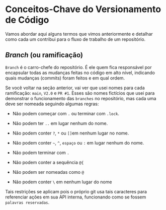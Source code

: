 # Conceitos-Chave do Versionamento de Código

Vamos abordar aqui alguns termos que vimos anteriormente e detalhar como cada um contribui para o fluxo de trabalho de um repositório.

## *Branch* (ou ramificação)

`Branch` é o carro-chefe do repositório. É ele quem fica responsável por encapsular todas as mudanças feitas no código em alto nível, indicando quais mudanças (commits) foram feitos e em qual ordem.

Se você voltar na seção anterior, vai ver que usei nomes para cada ramificação: `main`, `V2.0` e `PR #1`. Esses são nomes fictícios que usei para demonstrar o funcionamento das `branches` no repositório, mas cada uma deve ser nomeada seguindo algumas regras:

* Não podem começar com `.` ou terminar com `.lock`.

* Não podem ter `..` em lugar nenhum do nome.

* Não podem conter `?`, `*` ou `[]`em nenhum lugar no nome.

* Não podem conter `~`, `^`, `espaço` ou `:` em lugar nenhum do nome.

* Não podem terminar com `.`

* Não podem conter a sequência `@{`

* Não podem ser nomeadas como `@`

* Não podem conter `\` em nenhum lugar do nome

Tais restrições se aplicam pois o próprio git usa tais caracteres para referenciar ações em sua API interna, funcionando como se fossem `palavras reservadas`.
